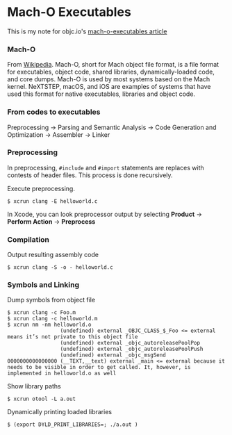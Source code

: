 # Mach-O Executables

This is my note for objc.io's [mach-o-executables article](https://www.objc.io/issues/6-build-tools/mach-o-executables/)

###  Mach-O
From [Wikipedia](https://en.wikipedia.org/wiki/Mach-O). Mach-O, short for Mach object file format, is a file format for executables, object code, shared libraries, dynamically-loaded code, and core dumps. Mach-O is used by most systems based on the Mach kernel. NeXTSTEP, macOS, and iOS are examples of systems that have used this format for native executables, libraries and object code.

### From codes to executables
Preprocessing -> Parsing and Semantic Analysis -> Code Generation and Optimization -> Assembler -> Linker

### Preprocessing

In preprocessing, `#include` and `#import` statements are replaces with contests of header files. This process is done recursively.

Execute preprocessing.

```
$ xcrun clang -E helloworld.c 
```

In Xcode, you can look preprocessor output by selecting **Product** -> **Perform Action** -> **Preprocess**

### Compilation

Output resulting assembly code

```
$ xcrun clang -S -o - helloworld.c
```

### Symbols and Linking

Dump symbols from object file

```
$ xcrun clang -c Foo.m
$ xcrun clang -c helloworld.m
$ xcrun nm -nm helloworld.o
                 (undefined) external _OBJC_CLASS_$_Foo <= external means it’s not private to this object file
                 (undefined) external _objc_autoreleasePoolPop
                 (undefined) external _objc_autoreleasePoolPush
                 (undefined) external _objc_msgSend
0000000000000000 (__TEXT,__text) external _main <= external because it needs to be visible in order to get called. It, however, is implemented in helloworld.o as well

```

Show library paths

```
$ xcrun otool -L a.out
```

Dynamically printing loaded libraries

```
$ (export DYLD_PRINT_LIBRARIES=; ./a.out )
```
